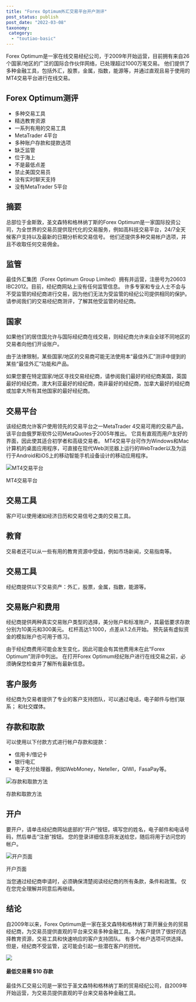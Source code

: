 ```yaml
---
title: "Forex Optimum外汇交易平台开户测评"
post_status: publish
post_date: "2022-03-08"
taxonomy:
 category: 
  - "toutiao-basic"
---
```


Forex Optimum是一家在线交易经纪公司，于2009年开始运营，目前拥有来自26个国家/地区的广泛的国际合作伙伴网络，已处理超过1000万笔交易。 他们提供了多种金融工具，包括外汇，股票，金属，指数，能源等，并通过直观且易于使用的MT4交易平台进行在线交易。

## Forex Optimum测评
- 多种交易工具
- 精选教育资源
- 一系列有用的交易工具
- MetaTrader 4平台
- 多种账户存款和提款选项
- 缺乏监管
- 位于海上
- 不是最低点差
- 禁止美国交易员
- 没有实时聊天支持
- 没有MetaTrader 5平台


## 摘要

总部位于金斯敦，圣文森特和格林纳丁斯的Forex Optimum是一家国际投资公司，为全世界的交易员提供现代化的交易服务，例如高科技交易平台，24/7全天候客户支持以及最新的日期分析和交易信号。 他们还提供多种交易帐户选项，并且不收取任何交易佣金。

## 监管

最佳外汇集团（Forex Optimum Group Limited）拥有并运营，注册号为20603 IBC2012。目前，经纪商网站上没有任何监管信息。 许多专家和专业人士不会与不受监管的经纪商进行交易，因为他们无法为受监管的经纪公司提供相同的保护。 请参阅我们的交易经纪商测评，了解其他受监管的经纪商。

## 国家

如果他们的居住国允许与国际经纪商在线交易，则经纪商允许来自全球不同地区的交易者向他们开设账户。

由于法律限制，某些国家/地区的交易商可能无法使用本“最佳外汇”测评中提到的某些“最佳外汇”功能和产品。

如果您要在特定国家/地区寻找交易经纪商，请参阅我们最好的经纪商美国，英国最好的经纪商，澳大利亚最好的经纪商，南非最好的经纪商，加拿大最好的经纪商或加拿大所有其他国家的最好经纪商。

## 交易平台

该经纪商允许客户使用领先的交易平台之一MetaTrader 4交易可用的交易产品，该平台由俄罗斯软件公司MetaQuotes于2005年推出。 它具有直观而用户友好的界面，因此使其适合初学者和高级交易者。 MT4交易平台可作为Windows和Mac计算机的桌面应用程序，可直接在现代Web浏览器上运行的WebTrader以及为运行于Android和iOS上的移动智能手机设备设计的移动应用程序。

![MT4交易平台](https://cdn.fendou.la/funstoutiao/2020/11/Forex-Optimum-Review-Trading-Platform-.jpg "MT4交易平台")

MT4交易平台

## 交易工具

客户可以使用诸如经济日历和交易信号之类的交易工具。

## 教育

交易者还可以从一些有用的教育资源中受益，例如市场新闻，交易指南等。

## 交易工具

经纪商提供以下交易资产：外汇，股票，金属，指数，能源等。

## 交易账户和费用

经纪商提供两种真实交易账户类型的选择，美分账户和标准账户，其最低要求存款分别为10美元和300美元。 杠杆高达1:1000，点差从1.2点开始。 预先装有虚拟资金的模拟账户也可用于练习。

由于经纪商费用可能会发生变化，因此可能会有其他费用未在此“Forex Optimum”测评中列出。 在打开Forex Optimum经纪账户进行在线交易之前，必须确保您检查并了解所有最新信息。

## 客户服务

经纪商为交易者提供了专业的客户支持团队，可以通过电话，电子邮件与他们联系； 和社交媒体。

## 存款和取款

可以使用以下付款方式进行帐户存款和提款：
- 信用卡/借记卡
- 银行电汇
- 电子支付处理器，例如WebMoney，Neteller，QIWI，FasaPay等。

![存款和取款方法](https://cdn.fendou.la/funstoutiao/2020/11/Forex-Optimum-Review-Deposit-and-Withdrawal-Methods.jpg "存款和取款方法")

存款和取款方法

## 开户

要开户，请单击经纪商网站底部的“开户”按钮，填写您的姓名，电子邮件和电话号码，然后单击“注册”按钮。 您的登录详细信息将发送给您，随后将用于访问您的帐户。

![开户页面](https://cdn.fendou.la/funstoutiao/2020/11/Forex-Optimum-Review-Account-Opening-Page.jpg "开户页面")

开户页面

当您通过经纪商申请时，必须确保清楚阅读经纪商的所有条款，条件和政策。 仅在您完全理解并同意后再继续。

## 结论

自2009年以来，Forex Optimum是一家在圣文森特和格林纳丁斯开展业务的贸易经纪商，为交易员提供直观的平台来交易多种金融工具。 为客户提供了很好的选择教育资源，交易工具和快速响应的客户支持团队。 有多个帐户选项可供选择。 但是，经纪商不受监管，这可能会引起一些潜在客户的担忧。

![](https://cdn.fendou.la/funstoutiao/2020/11/Forex-Optimum-Logo.png)

#### 最低交易需 **$10** 存款

最佳外汇交易公司是一家位于圣文森特和格林纳丁斯的贸易经纪公司，自2009年开始运营，为交易员提供直观的平台来交易各种金融工具。
